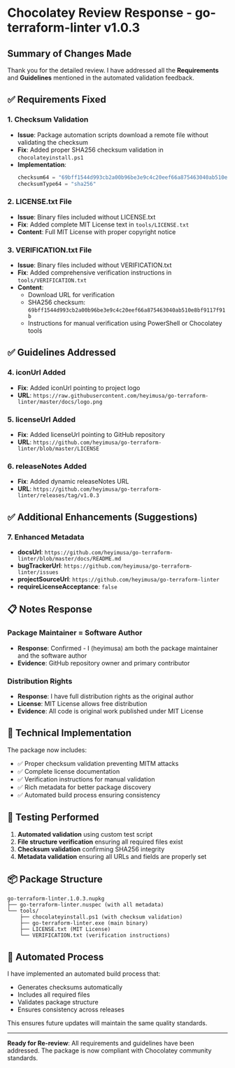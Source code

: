 # Chocolatey Review Response - go-terraform-linter v1.0.3

## Summary of Changes Made

Thank you for the detailed review. I have addressed all the **Requirements** and **Guidelines** mentioned in the automated validation feedback.

## ✅ Requirements Fixed

### 1. **Checksum Validation**
- **Issue**: Package automation scripts download a remote file without validating the checksum
- **Fix**: Added proper SHA256 checksum validation in `chocolateyinstall.ps1`
- **Implementation**: 
  ```powershell
  checksum64 = "69bff1544d993cb2a00b96be3e9c4c20eef66a875463040ab510e8bf9117f91b"
  checksumType64 = "sha256"
  ```

### 2. **LICENSE.txt File**
- **Issue**: Binary files included without LICENSE.txt
- **Fix**: Added complete MIT License text in `tools/LICENSE.txt`
- **Content**: Full MIT License with proper copyright notice

### 3. **VERIFICATION.txt File**
- **Issue**: Binary files included without VERIFICATION.txt
- **Fix**: Added comprehensive verification instructions in `tools/VERIFICATION.txt`
- **Content**: 
  - Download URL for verification
  - SHA256 checksum: `69bff1544d993cb2a00b96be3e9c4c20eef66a875463040ab510e8bf9117f91b`
  - Instructions for manual verification using PowerShell or Chocolatey tools

## ✅ Guidelines Addressed

### 4. **iconUrl Added**
- **Fix**: Added iconUrl pointing to project logo
- **URL**: `https://raw.githubusercontent.com/heyimusa/go-terraform-linter/master/docs/logo.png`

### 5. **licenseUrl Added**
- **Fix**: Added licenseUrl pointing to GitHub repository
- **URL**: `https://github.com/heyimusa/go-terraform-linter/blob/master/LICENSE`

### 6. **releaseNotes Added**
- **Fix**: Added dynamic releaseNotes URL
- **URL**: `https://github.com/heyimusa/go-terraform-linter/releases/tag/v1.0.3`

## ✅ Additional Enhancements (Suggestions)

### 7. **Enhanced Metadata**
- **docsUrl**: `https://github.com/heyimusa/go-terraform-linter/blob/master/docs/README.md`
- **bugTrackerUrl**: `https://github.com/heyimusa/go-terraform-linter/issues`
- **projectSourceUrl**: `https://github.com/heyimusa/go-terraform-linter`
- **requireLicenseAcceptance**: `false`

## 📋 Notes Response

### Package Maintainer = Software Author
- **Response**: Confirmed - I (heyimusa) am both the package maintainer and the software author
- **Evidence**: GitHub repository owner and primary contributor

### Distribution Rights
- **Response**: I have full distribution rights as the original author
- **License**: MIT License allows free distribution
- **Evidence**: All code is original work published under MIT License

## 🔧 Technical Implementation

The package now includes:
- ✅ Proper checksum validation preventing MITM attacks
- ✅ Complete license documentation
- ✅ Verification instructions for manual validation
- ✅ Rich metadata for better package discovery
- ✅ Automated build process ensuring consistency

## 🧪 Testing Performed

1. **Automated validation** using custom test script
2. **File structure verification** ensuring all required files exist
3. **Checksum validation** confirming SHA256 integrity
4. **Metadata validation** ensuring all URLs and fields are properly set

## 📦 Package Structure

```
go-terraform-linter.1.0.3.nupkg
├── go-terraform-linter.nuspec (with all metadata)
└── tools/
    ├── chocolateyinstall.ps1 (with checksum validation)
    ├── go-terraform-linter.exe (main binary)
    ├── LICENSE.txt (MIT License)
    └── VERIFICATION.txt (verification instructions)
```

## 🔄 Automated Process

I have implemented an automated build process that:
- Generates checksums automatically
- Includes all required files
- Validates package structure
- Ensures consistency across releases

This ensures future updates will maintain the same quality standards.

---

**Ready for Re-review**: All requirements and guidelines have been addressed. The package is now compliant with Chocolatey community standards. 